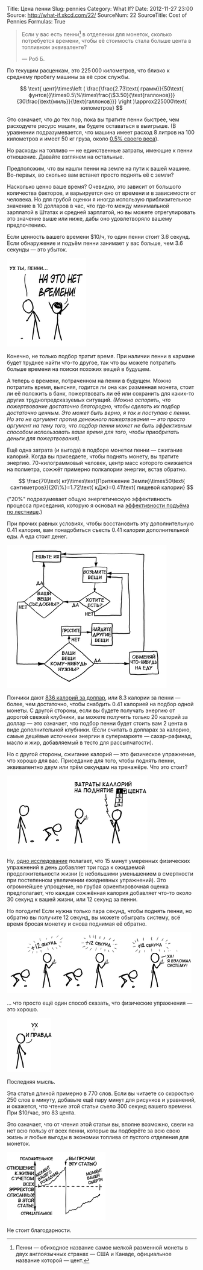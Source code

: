 Title: Цена пенни
Slug: pennies
Category: What If?
Date: 2012-11-27 23:00
Source: http://what-if.xkcd.com/22/
SourceNum: 22
SourceTitle: Cost of Pennies
Formulas: True

> Если у вас есть пенни[^1] в отделении для монеток, сколько потребуется времени, чтобы её стоимость стала больше цента в топливном эквиваленте?
>
> — Роб Б.

По текущим расценкам, это 225&thinsp;000 километров, что близко к среднему пробегу машины за её срок службы.

$$ \text{ цент}\times\left ( \frac{\frac{2.73\text{ грамм}}{50\text{ фунтов}}\times0.5\%\times\frac{\$3.50}{\text{галлонов}}}{30\frac{\text{миль}}{\text{галлонов}}} \right )\approx225000\text{ километров} $$

Это означает, что до тех пор, пока вы тратите пенни быстрее, чем расходуете ресурс машин, вы будете оставаться в выигрыше. (В уравнении подразумевается, что машина имеет расход 8 литров на 100 километров и имеет 50 кг груза, около [0.5% своего веса](http://priuschat.com/threads/heavy-weight-drivers-effecting-mpg.41923/#ixzz2Chj07sVA)).

Но расходы на топливо — не единственные затраты, имеющие к пенни отношение. Давайте взглянем на остальные.

Предположим, что вы нашли пенни на земле на пути к вашей машине. Во-первых, во сколько вам встанет просто поднять её с земли?

Насколько ценно ваше время? Очевидно, это зависит от большого количества факторов, и варьируется оно от времени и в зависимости от человека. Но для грубой оценки я иногда использую приблизительное значение в 10 долларов в час, что где-то между минимальной зарплатой в Штатах и средней зарплатой, но вы можете отрегулировать это значение выше или ниже, дабы оно удовлетворяло вашему предпочтению.

Если ценность вашего времени $10/ч, то один пенни стоит 3.6 секунд. Если обнаружение и подъём пенни занимает у вас больше, чем 3.6 секунды — это убыток.

![](/uploads/022-pennies/pennies_notime_ru.png "на самом деле, это пшеничная пенни?")

Конечно, не только подбор тратит время. При наличии пенни в кармане будет труднее найти что-то другое, так что вы можете потратить больше времени на поиски похожих вещей в будущем.

А теперь о времени, потраченном на пенни в будущем. Можно потратить время, выясняя, годится ли она как разменная монета, стоит ли её положить в банк, пожертвовать ли её или сохранить для каких-то других труднопредсказуемых ситуаций. _(Можно оспорить, что пожертвование достаточно благородно, чтобы сделать их подбор достаточно ценным. Это может быть верно, я так и поступаю с пенни. Но это не аргумент против денежного пожертвования — это просто аргумент на тему того, что подбор пенни может не быть эффективным способом использовать ваше время для того, чтобы приобретать деньги для пожертвования)._

Ещё одна затрата (и выгода) в подборе монетки пенни — сжигание калорий. Когда вы приседаете, чтобы поднять монету, вы тратите энергию. 70-килограммовый человек, центр масс которого снижается на полметра, сожжёт примерно полкалории энергии, встав обратно.

$$ \frac{70\text{ кг}\times\text{Притяжение Земли}\times50\text{ сантиметров}}{20\%}=1.72\text{ кДж}=0.41\text{ пищевой калории} $$

("20%" подразумевает общую энергетическую эффективность процесса приседания, которую я основал на [эффективности подъёма по лестнице](http://phys.org/news/2011-03-energy-bill-stair-climbing.html).)

При прочих равных условиях, чтобы восстановить эту дополнительную 0.41 калории, вам понадобиться съесть 0.41 калории дополнительной еды. А еда стоит денег.

![](/uploads/022-pennies/pennies_food_ru.png "график, который может заменить собой два семестра экономики и три — агрономии")

Пончики дают [836 калорий за доллар](http://online.wsj.com/article/SB10001424052702304898704577482822982322972.html), или 8.3 калории за пенни — более, чем достаточно, чтобы снабдить 0.41 калорией на подбор одной монеты. С другой стороны, если вы будете получать энергию от дорогой свежей клубники, вы можете получить только 20 калорий за доллар — это означает, что подбор пенни будет стоить вам 2 цента в виде дополнительной клубники. (Если считать в долларах за калорию, самые дешёвые источники энергии в супермаркете — сахар-рафинад, масло и жир, добавляемый в тесто для рассыпчатости).

Но с другой стороны, сжигание калорий — это физическое упражнение, что хорошо для вас. Приседание для того, чтобы поднять пенни, эквивалентно двум или трём секундам на тренажёре. Что это стоит?

![](/uploads/022-pennies/pennies_fitocracy_ru.png "подбор пенни — потенциально утомляющее занятие")

Ну, [одно исследование](http://www.thelancet.com/journals/lancet/article/PIIS0140-6736(11)60749-6/abstract) полагает, что 15 минут умеренных физических упражнений в день добавляет три года к ожидаемой продолжительности жизни (с небольшими уменьшением в смертности при постепенном увеличении ежедневных упражнений). Это огромнейшее упрощение, но грубая ориентировочная оценка предполагает, что каждая сожжённая калория добавляет что-то около 30 секунд к вашей жизни, или 12 секунд за пенни.

Но погодите! Если нужна только пара секунд, чтобы поднять пенни, но обратно вы получите 12 секунд, вы можете обыграть систему, всё время бросая монетку и снова поднимая её обратно.

![](/uploads/022-pennies/pennies_hack_ru.png "продолжительность жизни увеличивается при помощи постоянного бросания и поднятия пенни")

... что просто ещё один способ сказать, что физические упражнения — это хорошо.

![](/uploads/022-pennies/pennies_right_ru.png "в мозг приходит осознание")

Последняя мысль.

Эта статья длиной примерно в 770 слов. Если вы читаете со скоростью 250 слов в минуту, добавьте ещё пару минут для рисунков и уравнений, и окажется, что чтение этой статьи съело 300 секунд вашего времени. При $10/час, это 83 цента.

Это означает, что от чтения этой статьи вы, вполне возможно, свели на нет всю пользу от всех пенни, которые вы подберёте за всю свою жизнь _и_ любые выгоды в экономии топлива от пустого отделения для монеток.

![](/uploads/022-pennies/pennies_oops_ru.png "график, показывающий, как текст статьи разрушил вашу жизнь")

Не стоит благодарности.

[^1]: Пенни — обиходное название самое мелкой разменной монеты в двух англоязычных странах — США и Канаде, официальное название которой — цент.
